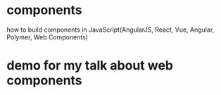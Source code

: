 # components
how to build components in JavaScript(AngularJS, React, Vue, Angular, Polymer, Web Components)

# demo for my talk about web components
